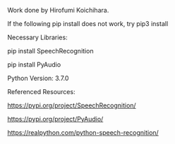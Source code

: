 Work done by Hirofumi Koichihara.

If the following pip install does not work, try pip3 install

Necessary Libraries:

pip install SpeechRecognition

pip install PyAudio

Python Version: 3.7.0

Referenced Resources:

https://pypi.org/project/SpeechRecognition/

https://pypi.org/project/PyAudio/

https://realpython.com/python-speech-recognition/

